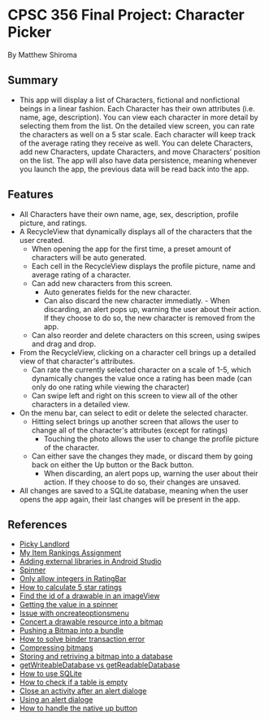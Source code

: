 # CPSC 356 Final Project: Character Picker
By Matthew Shiroma

## Summary
- This app will display a list of Characters, fictional and nonfictional beings in a linear fashion. Each Character has their own attributes (i.e. name, age, description). You can view each character in more detail by selecting them from the list. On the detailed view screen, you can rate the characters as well on a 5 star scale. Each character will keep track of the average rating they receive as well. You can delete Characters, add new Characters, update Characters, and move Characters’ position on the list. The app will also have data persistence, meaning whenever you launch the app, the previous data will be read back into the app.

## Features
- All Characters have their own name, age, sex, description, profile picture, and ratings.
- A RecycleView that dynamically displays all of the characters that the user created.
  - When opening the app for the first time, a preset amount of characters will be auto generated.
  - Each cell in the RecycleView displays the profile picture, name and average rating of a character.
  - Can add new characters from this screen.
    - Auto generates fields for the new character.
    - Can also discard the new character immediatly.
          - When discarding, an alert pops up, warning the user about their action. If they choose to do so, the new character is removed from the app.
  - Can also reorder and delete characters on this screen, using swipes and drag and drop.
- From the RecycleView, clicking on a character cell brings up a detailed view of that character's attributes.
  - Can rate the currently selected character on a scale of 1-5, which dynamically changes the value once a rating has been made (can only do one rating while viewing the character)
  - Can swipe left and right on this screen to view all of the other characters in a detailed view.
- On the menu bar, can select to edit or delete the selected character.
  - Hitting select brings up another screen that allows the user to change all of the character's attributes (except for ratings)
    - Touching the photo allows the user to change the profile picture of the character.
  - Can either save the changes they made, or discard them by going back on either the Up button or the Back button.
    - When discarding, an alert pops up, warning the user about their action. If they choose to do so, their changes are unsaved.
- All changes are saved to a SQLite database, meaning when the user opens the app again, their last changes will be present in the app.    

## References
- [Picky Landlord](https://github.com/ChapmanCPSC356Fall2017/picky-landlord)
- [My Item Rankings Assignment](https://github.com/ChapmanCPSC356Fall2017/item-rankings-shiro105)
- [Adding external libraries in Android Studio](https://stackoverflow.com/questions/25610727/adding-external-library-in-android-studio)
- [Spinner](https://www.mkyong.com/android/android-spinner-drop-down-list-example/)
- [Only allow integers in RatingBar](https://stackoverflow.com/questions/14218029/how-to-allow-full-values-integers-only-in-ratingbars)
- [How to calculate 5 star ratings](https://stackoverflow.com/questions/10196579/algorithm-used-to-calculate-5-star-ratings)
- [Find the id of a drawable in an imageView](https://stackoverflow.com/questions/4526585/get-the-id-of-a-drawable-in-imageview)
- [Getting the value in a spinner](https://stackoverflow.com/questions/10331854/how-to-get-spinner-selected-item-value-to-string)
- [Issue with oncreateoptionsmenu](https://stackoverflow.com/questions/20226897/oncreateoptionsmenu-not-called-in-fragment)
- [Concert a drawable resource into a bitmap](https://stackoverflow.com/questions/8717333/converting-drawable-resource-image-into-bitmap)
- [Pushing a Bitmap into a bundle](https://stackoverflow.com/questions/33797036/how-to-send-the-bitmap-into-bundle)
- [How to solve binder transaction error](https://stackoverflow.com/questions/23407821/how-to-solve-error-failed-binder-transaction-in-android-4-4)
- [Compressing bitmaps](https://stackoverflow.com/questions/8417034/how-to-make-bitmap-compress-without-change-the-bitmap-size)
- [Storing and retriving a bitmap into a database](https://stackoverflow.com/questions/11790104/how-to-storebitmap-image-and-retrieve-image-from-sqlite-database-in-android)
- [getWriteableDatabase vs getReadableDatabase](https://stackoverflow.com/questions/6597277/getwritabledatabase-vs-getreadabledatabase)
- [How to use SQLite](https://developer.android.com/training/data-storage/sqlite.html)
- [How to check if a table is empty](https://stackoverflow.com/questions/22630307/sqlite-check-if-table-is-empty)
- [Close an activity after an alert dialoge](https://forums.xamarin.com/discussion/15804/close-activity-after-alert-dialog)
- [Using an alert dialoge](https://stackoverflow.com/questions/2115758/how-do-i-display-an-alert-dialog-on-android)
- [How to handle the native up button](https://stackoverflow.com/questions/8887390/how-to-handle-up-button)
